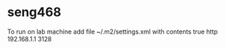 # seng468

To run on lab machine add file ~/.m2/settings.xml with contents
    <settings>
      <proxies>
        <proxy>
            <active>true</active>
            <protocol>http</protocol>
            <host>192.168.1.1</host>
            <port>3128</port>
        </proxy>
      </proxies>
    </settings>
